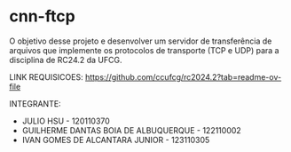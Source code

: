 ﻿# cnn-ftcp

O objetivo desse projeto e desenvolver um servidor de transferência de arquivos que implemente os protocolos de transporte (TCP e UDP) para a disciplina de RC24.2 da UFCG.

LINK REQUISICOES: https://github.com/ccufcg/rc2024.2?tab=readme-ov-file

INTEGRANTE:
- JULIO HSU - 120110370
- GUILHERME DANTAS BOIA DE ALBUQUERQUE - 122110002
- IVAN GOMES DE ALCANTARA JUNIOR - 123110305
